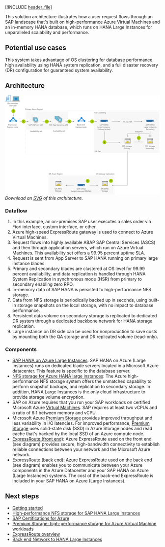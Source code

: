 [!INCLUDE [header_file](../../../includes/sol-idea-header.md)]

This solution architecture illustrates how a user request flows through an SAP landscape that's built on high-performance Azure Virtual Machines and an in-memory HANA database, which runs on HANA Large Instances for unparalleled scalability and performance.

## Potential use cases

This system takes advantage of OS clustering for database performance, high availability using HANA system replication, and a full disaster recovery (DR) configuration for guaranteed system availability.

## Architecture

![Architecture Diagram](../media/sap-s4-hana-on-hli-with-ha-and-dr.png)
*Download an [SVG](../media/sap-s4-hana-on-hli-with-ha-and-dr.svg) of this architecture.*

### Dataflow

1. In this example, an on-premises SAP user executes a sales order via Fiori interface, custom interface, or other.
1. Azure high-speed ExpressRoute gateway is used to connect to Azure Virtual Machines.
1. Request flows into highly available ABAP SAP Central Services (ASCS) and then through application servers, which run on Azure Virtual Machines. This availability set offers a 99.95 percent uptime SLA.
1. Request is sent from App Server to SAP HANA running on primary large instance blades.
1. Primary and secondary blades are clustered at OS level for 99.99 percent availability, and data replication is handled through HANA System Replication in synchronous mode (HSR) from primary to secondary enabling zero RPO.
1. In-memory data of SAP HANA is persisted to high-performance NFS storage.
1. Data from NFS storage is periodically backed up in seconds, using built-in storage snapshots on the local storage, with no impact to database performance.
1. Persistent data volume on secondary storage is replicated to dedicated DR system through a dedicated backbone network for HANA storage replication.
1. Large instance on DR side can be used for nonproduction to save costs by mounting both the QA storage and DR replicated volume (read-only).

### Components

* [SAP HANA on Azure Large Instances](https://azure.microsoft.com/services/virtual-machines/sap-hana): SAP HANA on Azure (Large Instances) runs on dedicated blade servers located in a Microsoft Azure datacenter. This feature is specific to the database server.
* [NFS storage for Azure HANA large instances](https://azure.microsoft.com/services/storage/files): The Azure high-performance NFS storage system offers the unmatched capability to perform snapshot backups, and replication to secondary storage.  In addition, HANA Large Instances is the only cloud infrastructure to provide storage volume encryption.
* SAP on Azure requires that you run your SAP workloads on certified Microsoft Azure [Virtual Machines](https://azure.microsoft.com/services/virtual-machines). SAP requires at least two vCPUs and a ratio of 6:1 between memory and vCPU.
* Microsoft Azure [Premium Storage](https://azure.microsoft.com/services/storage/disks) provides improved throughput and less variability in I/O latencies. For improved performance, [Premium Storage](https://azure.microsoft.com/services/storage/disks) uses solid-state disk (SSD) in Azure Storage nodes and read cache that's backed by the local SSD of an Azure compute node.
* [ExpressRoute (front end)](https://azure.microsoft.com/services/expressroute): Azure ExpressRoute used on the front end (see diagram) provides secure, high-bandwidth connectivity to establish reliable connections between your network and the Microsoft Azure network.
* [ExpressRoute (back end)](https://azure.microsoft.com/services/expressroute): Azure ExpressRoute used on the back end (see diagram) enables you to communicate between your Azure components in the Azure Datacenter and your SAP HANA on Azure (Large Instances) systems. The cost of the back-end ExpressRoute is included in your SAP HANA on Azure (Large Instances).

## Next steps

* [Getting started](/azure/virtual-machines/workloads/sap/get-started)
* [High-performance NFS storage for SAP HANA Large Instances](/azure/virtual-machines/workloads/sap/hana-overview-architecture)
* [SAP Certifications for Azure](/azure/virtual-machines/workloads/sap/sap-certifications)
* [Premium Storage: high-performance storage for Azure Virtual Machine workloads](/azure/storage/storage-premium-storage)
* [ExpressRoute overview](https://azure.microsoft.com/services/expressroute)
* [Back end Network to HANA Large Instances](/azure/virtual-machines/workloads/sap/hana-overview-architecture)

